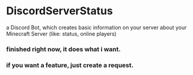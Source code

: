 # DiscordServerStatus
a Discord Bot, which creates basic information on your server about your Minecraft Server (like: status, online players)

### finished right now, it does what i want.

### if you want a feature, just create a request.